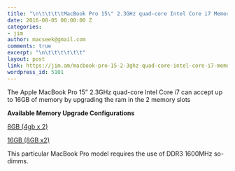 ```yaml
---
title: "\n\t\t\t\tMacBook Pro 15\" 2.3GHz quad-core Intel Core i7 Memory Upgrades\t\t"
date: 2016-08-05 00:00:00 Z
categories:
- jim
author: macseek@gmail.com
comments: true
excerpt: "\n\t\t\t\t\t\t"
layout: post
link: https://jim.am/macbook-pro-15-2-3ghz-quad-core-intel-core-i7-memory-upgrades-2/
wordpress_id: 5101
---
```


The Apple MacBook Pro 15” 2.3GHz quad-core Intel Core i7 can accept up to 16GB of memory by upgrading the ram in the 2 memory slots




**Available Memory Upgrade Configurations**




[8GB (4gb x 2)](http://amzn.to/2arFeTC)




[16GB (8GB x2)](http://amzn.to/2arEy0j)




This particular MacBook Pro model requires the use of DDR3 1600MHz so-dimms.


		

